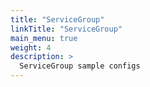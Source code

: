```yaml
---
title: "ServiceGroup"
linkTitle: "ServiceGroup"
main_menu: true
weight: 4
description: >
  ServiceGroup sample configs
---
```

